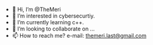 - 👋 Hi, I’m @TheMeri
- 👀 I’m interested in cybersecurtiy.
- 🌱 I’m currently learning c++.
- 💞️ I’m looking to collaborate on ...
- 📫 How to reach me? e-mail: themeri.last@gmail.com

<!---
TheMeri/TheMeri is a ✨ special ✨ repository because its `README.md` (this file) appears on your GitHub profile.
You can click the Preview link to take a look at your changes.
--->
